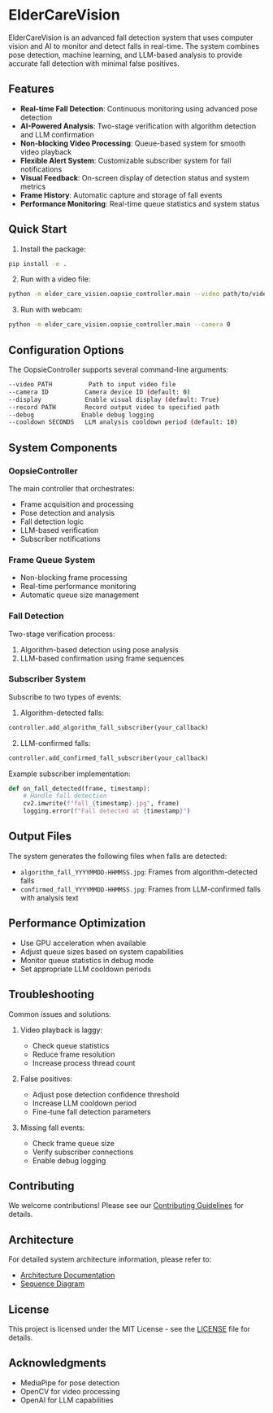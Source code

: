 # ElderCareVision

ElderCareVision is an advanced fall detection system that uses computer vision and AI to monitor and detect falls in real-time. The system combines pose detection, machine learning, and LLM-based analysis to provide accurate fall detection with minimal false positives.

## Features

- **Real-time Fall Detection**: Continuous monitoring using advanced pose detection
- **AI-Powered Analysis**: Two-stage verification with algorithm detection and LLM confirmation
- **Non-blocking Video Processing**: Queue-based system for smooth video playback
- **Flexible Alert System**: Customizable subscriber system for fall notifications
- **Visual Feedback**: On-screen display of detection status and system metrics
- **Frame History**: Automatic capture and storage of fall events
- **Performance Monitoring**: Real-time queue statistics and system status

## Quick Start

1. Install the package:
```bash
pip install -e .
```

2. Run with a video file:
```bash
python -m elder_care_vision.oopsie_controller.main --video path/to/video.mp4
```

3. Run with webcam:
```bash
python -m elder_care_vision.oopsie_controller.main --camera 0
```

## Configuration Options

The OopsieController supports several command-line arguments:

```bash
--video PATH          Path to input video file
--camera ID          Camera device ID (default: 0)
--display            Enable visual display (default: True)
--record PATH        Record output video to specified path
--debug             Enable debug logging
--cooldown SECONDS   LLM analysis cooldown period (default: 10)
```

## System Components

### OopsieController
The main controller that orchestrates:
- Frame acquisition and processing
- Pose detection and analysis
- Fall detection logic
- LLM-based verification
- Subscriber notifications

### Frame Queue System
- Non-blocking frame processing
- Real-time performance monitoring
- Automatic queue size management

### Fall Detection
Two-stage verification process:
1. Algorithm-based detection using pose analysis
2. LLM-based confirmation using frame sequences

### Subscriber System
Subscribe to two types of events:
1. Algorithm-detected falls:
```python
controller.add_algorithm_fall_subscriber(your_callback)
```

2. LLM-confirmed falls:
```python
controller.add_confirmed_fall_subscriber(your_callback)
```

Example subscriber implementation:
```python
def on_fall_detected(frame, timestamp):
    # Handle fall detection
    cv2.imwrite(f"fall_{timestamp}.jpg", frame)
    logging.error(f"Fall detected at {timestamp}")
```

## Output Files

The system generates the following files when falls are detected:

- `algorithm_fall_YYYYMMDD-HHMMSS.jpg`: Frames from algorithm-detected falls
- `confirmed_fall_YYYYMMDD-HHMMSS.jpg`: Frames from LLM-confirmed falls with analysis text

## Performance Optimization

- Use GPU acceleration when available
- Adjust queue sizes based on system capabilities
- Monitor queue statistics in debug mode
- Set appropriate LLM cooldown periods

## Troubleshooting

Common issues and solutions:

1. Video playback is laggy:
   - Check queue statistics
   - Reduce frame resolution
   - Increase process thread count

2. False positives:
   - Adjust pose detection confidence threshold
   - Increase LLM cooldown period
   - Fine-tune fall detection parameters

3. Missing fall events:
   - Check frame queue size
   - Verify subscriber connections
   - Enable debug logging

## Contributing

We welcome contributions! Please see our [Contributing Guidelines](docs/CONTRIBUTING.md) for details.

## Architecture

For detailed system architecture information, please refer to:
- [Architecture Documentation](docs/architecture.md)
- [Sequence Diagram](docs/sequence_diagram.puml)

## License

This project is licensed under the MIT License - see the [LICENSE](LICENSE) file for details.

## Acknowledgments

- MediaPipe for pose detection
- OpenCV for video processing
- OpenAI for LLM capabilities
